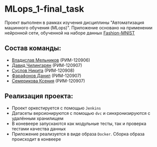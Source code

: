 # MLops_1-final_task
Проект выполнен в рамках изучения дисциплины "Автоматизация машинного обучения (MLops)". Приложение основано на применении нейронной сети, обученной на наборе данных [Fashion-MNIST](https://github.com/zalandoresearch/fashion-mnist)

## Состав команды:
* [Владислав Мельников](https://github.com/whatisloveam) (РИМ-120906)
* [Давид Чилингарян](https://github.com/DavidChili34) (РИМ-120907)
* [Суслов Никита](https://github.com/SSLV90) (РИМ-120908)
* [Фарафонов Данил](https://github.com/DanilFarafonov) (РИМ-120907)
* [Семерикова Ксения](https://github.com/lisxen) (РИМ-120907)


## Реализация проекта:
* Проект оркестируется с помощью `Jenkins` 
* Датасеты версионируются с помощью `dvc` и синхронизируются с удалённым хранилищем
* В коневеере запускаются как модульные тесты, так и проверка тестами качества данных
* Приложение реализуется в виде образа `Docker`. Сборка образа происходит в конвеере
